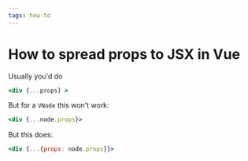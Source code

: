 ```yaml
---
tags: how-to
---
```


# How to spread props to JSX in Vue
Usually you'd do

```jsx
<div {...props} >
```

But for a `VNode` this won't work: 

```jsx
<div {...node.props}>
```

But this does:

```jsx
<div {...{props: node.props}}>
```
